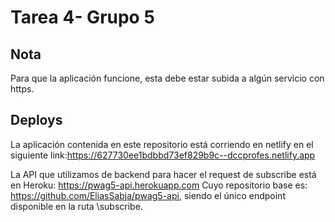 # Tarea 4- Grupo 5

## Nota
Para que la aplicación funcione, esta debe estar subida a algún servicio con https.

## Deploys
La aplicación contenida en este repositorio está corriendo en netlify en el siguiente link:https://627730ee1bdbbd73ef829b9c--dccprofes.netlify.app

La API que utilizamos de backend para hacer el request de subscribe está en Heroku: https://pwag5-api.herokuapp.com
Cuyo repositorio base es: https://github.com/EliasSabja/pwag5-api, siendo el único endpoint disponible en la ruta \subscribe.
